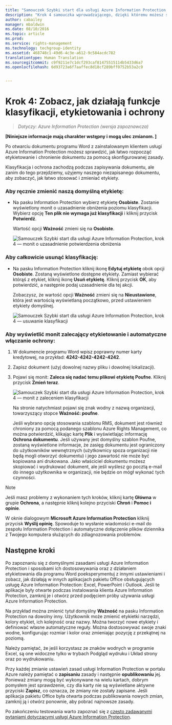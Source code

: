 ```yaml
---
title: "Samouczek Szybki start dla usługi Azure Information Protection, krok 4 | Azure Rights Management"
description: "Krok 4 samouczka wprowadzającego, dzięki któremu możesz szybko wypróbować usługę Microsoft Azure Information Protection dla swojej organizacji. Wystarczą 4 proste kroki, które powinny zająć mniej niż 15 minut."
author: cabailey
manager: mbaldwin
ms.date: 08/10/2016
ms.topic: article
ms.prod: 
ms.service: rights-management
ms.technology: techgroup-identity
ms.assetid: 468748c1-49d6-4c3e-a612-9c584acdc782
translationtype: Human Translation
ms.sourcegitcommit: c9f9211e7c1dcf293caf81475515114b5433d6a7
ms.openlocfilehash: 6d93723a6f7aaffec8d18cf289bff0752b53a2c9


---
```


# Krok 4: Zobacz, jak działają funkcje klasyfikacji, etykietowania i ochrony 

>*Dotyczy: Azure Information Protection (wersja zapoznawcza)*

**[Niniejsze informacje mają charakter wstępny i mogą ulec zmianom. ]**

Po otwarciu dokumentu programu Word z zainstalowanym klientem usługi Azure Information Protection możesz sprawdzić, jak łatwo rozpocząć etykietowanie i chronienie dokumentu za pomocą skonfigurowanej zasady.

Klasyfikacja i ochrona zachodzą podczas zapisywania dokumentu, ale zanim do tego przejdziemy, użyjemy naszego niezapisanego dokumentu, aby zobaczyć, jak łatwo stosować i zmieniać etykiety.

### Aby ręcznie zmienić naszą domyślną etykietę:

- Na pasku Information Protection wybierz etykietę **Osobiste**. Zostanie wyświetlony monit o uzasadnienie obniżenia poziomu klasyfikacji. Wybierz opcję **Ten plik nie wymaga już klasyfikacji** i kliknij przycisk **Potwierdź**.  

    Wartość opcji **Ważność** zmieni się na **Osobiste**.

    ![Samouczek Szybki start dla usługi Azure Information Protection, krok 4 — monit o uzasadnienie potwierdzenia obniżenia](../media/confirm-lowering.png)

### Aby całkowicie usunąć klasyfikację:

- Na pasku Information Protection kliknij ikonę **Edytuj etykietę** obok opcji **Osobiste**. Zostaną wyświetlone dostępne etykiety. Zamiast wybierać którąś z etykiet, kliknij ikonę **Usuń etykietę**. Kliknij przycisk **OK**, aby potwierdzić, a następnie podaj uzasadnienie dla tej akcji.  

    Zobaczysz, że wartość opcji **Ważność** zmieni się na **Nieustawione**, która jest wartością wyświetlaną początkowo, przed ustawieniem etykiety domyślnej.

    ![Samouczek Szybki start dla usługi Azure Information Protection, krok 4 — usuwanie klasyfikacji](../media/sensitivity-not-set.png)


### Aby wyświetlić monit zalecający etykietowanie i automatyczne włączanie ochrony:

1. W dokumencie programu Word wpisz poprawny numer karty kredytowej, na przykład: **4242-4242-4242-4242**. 

2. Zapisz dokument (użyj dowolnej nazwy pliku i dowolnej lokalizacji). 

3. Pojawi się monit: **Zaleca się nadać temu plikowi etykietę Poufne**. Kliknij przycisk **Zmień teraz**.

    ![Samouczek Szybki start dla usługi Azure Information Protection, krok 4 — monit z zaleceniem klasyfikacji](../media/change-now.png)

    Na stronie natychmiast pojawi się znak wodny z nazwą organizacji, towarzyszący stopce **Ważność: poufne**. 

    Jeśli wybrano opcję stosowania szablonu RMS, dokument jest również chroniony za pomocą podanego szablonu Azure Rights Management, co można potwierdzić, klikając kartę **Plik** i wyświetlając informację **Ochrona dokumentu**. Jeśli używany jest domyślny szablon Poufne, zostaną wyświetlone informacje, że zasięg dokumentu jest ograniczony do użytkowników wewnętrznych (użytkownicy spoza organizacji nie będą mogli otworzyć dokumentu) i jego zawartość nie może być kopiowana ani drukowana. Jako właściciel dokumentu możesz skopiować i wydrukować dokument, ale jeśli wyślesz go pocztą e-mail do innego użytkownika w organizacji, nie będzie on mógł wykonać tych czynności.

> [!NOTE]
>Jeśli masz problemy z wykonaniem tych kroków, kliknij kartę **Główna** w grupie **Ochrona**, a następnie kliknij kolejno przyciski **Chroń** i **Pomoc i opinie**. 
>
>W oknie dialogowym **Microsoft Azure Information Protection** kliknij przycisk **Wyślij opinię**. Spowoduje to wysłanie wiadomości e-mail do zespołu Information Protection i automatyczne dołączenie plików dziennika z Twojego komputera służących do zdiagnozowania problemów.

##  Następne kroki

Po zapoznaniu się z domyślnymi zasadami usługi Azure Information Protection i sposobami ich dostosowywania oraz z działaniem etykietowania dla programu Word poeksperymentuj z innymi ustawieniami i zobacz, jak działają w innych aplikacjach pakietu Office obsługujących usługę Azure Information Protection: Excel, PowerPoint i Outlook. Jeśli te aplikacje były otwarte podczas instalowania klienta Azure Information Protection, zamknij je i otwórz przed podjęciem próby używania usługi Azure Information Protection.

Na przykład można zmienić tytuł domyślny **Ważność** na pasku Information Protection na dowolny inny. Użytkownik może zmienić etykietki narzędzi, kolory etykiet, ich kolejność oraz nazwy. Można tworzyć nowe etykiety i definiować własne automatyczne reguły. Można dostosowywać swoje znaki wodne, konfigurując rozmiar i kolor oraz zmieniając pozycję z przekątnej na poziomą.

Należy pamiętać, że jeśli korzystasz ze znaków wodnych w programie Excel, są one widoczne tylko w trybach Podgląd wydruku i Układ strony oraz po wydrukowaniu.

Przy każdej zmianie ustawień zasad usługi Information Protection w portalu Azure należy pamiętać o **zapisaniu** zasady i następnie **opublikowaniu** jej. Ponieważ zmiany mogą być wykonywane na wielu kartach, dobrym pomysłem jest sprawdzenie, czy dla karty nie są wyświetlane aktywne przyciski **Zapisz**, co oznacza, że zmiany nie zostały zapisane. Jeśli aplikacja pakietu Office była otwarta podczas publikowania nowych zmian, zamknij ją i otwórz ponownie, aby pobrać najnowsze zasady.

Po zakończeniu testowania warto zapoznać się z [często zadawanymi pytaniami dotyczącymi usługi Azure Information Protection](faq.md).




<!--HONumber=Aug16_HO4-->


